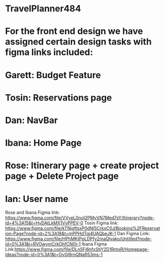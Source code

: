 # TravelPlanner484
# For the front end design we have assigned certain design tasks with figma links included:
# Garett: Budget Feature
# Tosin: Reservations page
# Dan: NavBar
# Ibana: Home Page
# Rose: Itinerary page + create project page + Delete Project page
# Ian: User name
Rose and Ibana Figma link: https://www.figma.com/file/VVyeL0noI2PMyVN7Med7sY/Itinerary?node-id=4%3A15&t=HvDAtLkMX1VvPPEV-0
Tosin Figma link: https://www.figma.com/file/kTNjqftsxP0dNl5CrkxC0J/Booking%2FReservation-Page?node-id=2%3A18&t=mPPHdTqj4UAQbeJK-1
Dan Figma Link: https://www.figma.com/file/HPhMKtPpLDPfy2maQlyako/Untitled?node-id=0%3A1&t=RVOwymCrkOhfCN0t-1
Ibana Figma Link:https://www.figma.com/file/DLn5Fi6nfxStjY2D1RntxR/Homepage-Ideas?node-id=0%3A1&t=OvGI9rnQNafI53ms-1

 
